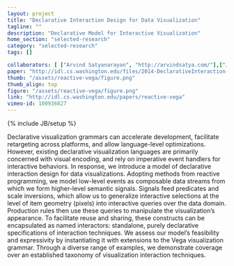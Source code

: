 ```yaml
---
layout: project
title: "Declarative Interaction Design for Data Visualization"
tagline: ""
description: "Declarative Model for Interactive Visualization"
home_section: "selected-research"
category: "selected-research"
tags: []

collaborators: [ ["Arvind Satyanarayan", "http://arvindsatya.com/"],["Jeffrey Heer", "http://jheer.org"]]
paper: "http://idl.cs.washington.edu/files/2014-DeclarativeInteraction-UIST.pdf"
thumb: "/assets/reactive-vega/figure.png"
thumb_align: top
figure: "/assets/reactive-vega/figure.png"
link: "http://idl.cs.washington.edu/papers/reactive-vega"
vimeo-id: 100936827
---
```

{% include JB/setup %}

Declarative visualization grammars can accelerate development, facilitate retargeting across platforms, and allow language-level optimizations. However, existing declarative visualization languages are primarily concerned with visual encoding, and rely on imperative event handlers for interactive behaviors. In response, we introduce a model of declarative interaction design for data visualizations. Adopting methods from reactive programming, we model low-level events as composable data streams from which we form higher-level semantic signals. Signals feed predicates and scale inversions, which allow us to generalize interactive selections at the level of item geometry (pixels) into interactive queries over the data domain. Production rules then use these queries to manipulate the visualization’s appearance. To facilitate reuse and sharing, these constructs can be encapsulated as named interactors: standalone, purely declarative specifications of interaction techniques. We assess our model’s feasibility and expressivity by instantiating it with extensions to the Vega visualization grammar. Through a diverse range of examples, we demonstrate coverage over an established taxonomy of visualization interaction techniques.


<!-- ### Abstract

Interactive systems are increasingly being used to explicitly support change in the user's psychophysiological state and behavior. One important trend in this vein is systems that support calm breathing habits. We designed and evaluated techniques to support respiratory regulation to reduce stress and increase parasympathetic tone. Our study revealed that auditory guidance was more effective than visual at creating self-reported calm. We attribute this to the users' ability to effectively map sound to respiration, thereby reducing cognitive load and mental exertion. Interestingly, we found that visual guidance led to more respiratory change  but less subjective calm. Thus, motivating users to exert physical or mental efforts may counter the calming effects of slow breathing. Designers of calming technologies must acknowledge the discrepancy between mechanical slow breathing and experiential calm in designing future systems. -->

